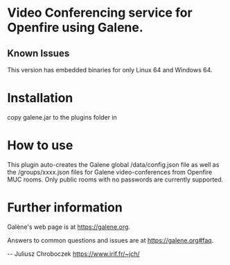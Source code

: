 # Video Conferencing service for Openfire using Galene.

## Known Issues

This version has embedded binaries for only Linux 64 and Windows 64.

# Installation

copy galene.jar to the plugins folder in 

# How to use

This plugin auto-creates the Galene global /data/config.json file as well as the /groups/xxxx.json files for Galene video-conferences from Openfire MUC rooms. 
Only public rooms with no passwords are currently supported.

# Further information

Galène's web page is at <https://galene.org>.

Answers to common questions and issues are at <https://galene.org#faq>.

-- Juliusz Chroboczek <https://www.irif.fr/~jch/>
